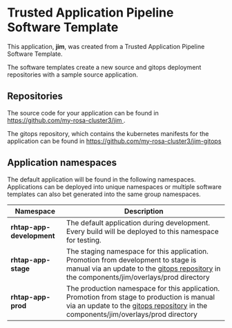 # Trusted Application Pipeline Software Template

This application, **jim**, was created from a Trusted Application Pipeline Software Template.

The software templates create a new source and gitops deployment repositories with a sample source application. 

## Repositories

The source code for your application can be found in [https://github.com/my-rosa-cluster3/jim ](https://github.com/my-rosa-cluster3/jim ).
 
The gitops repository, which contains the kubernetes manifests for the application can be found in 
[https://github.com/my-rosa-cluster3/jim-gitops ](https://github.com/my-rosa-cluster3/jim-gitops ) 

## Application namespaces 

The default application will be found in the following namespaces. Applications can be deployed into unique namespaces or multiple software templates can also bet generated into the same group namespaces.  

|  Namespace   |  Description   |  
| -------- | -------- |   
| **rhtap-app-development** | The default application during development. Every build will be deployed to this namespace for testing. | 
| **rhtap-app-stage** | The staging namespace for this application. Promotion from development to stage is manual via an update to the [gitops repository](https://github.com/my-rosa-cluster3/jim-gitops ) in the components/jim/overlays/prod directory |  
| **rhtap-app-prod** | The production namespace for this application. Promotion from stage to production is manual via an update to the [gitops repository](https://github.com/my-rosa-cluster3/jim-gitops ) in the components/jim/overlays/prod directory | 